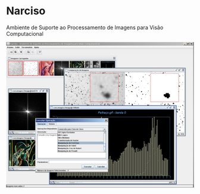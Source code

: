 Narciso
=======

Ambiente de Suporte ao Processamento de Imagens para Visão Computacional

![Screenshot](screenshot/Narciso.jpg)
